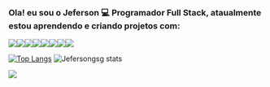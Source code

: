 ### Ola! eu sou o Jeferson :computer: Programador Full Stack, ataualmente estou aprendendo e criando projetos com:
<img src="https://img.shields.io/badge/HTML5-E34F26?style=for-the-badge&logo=html5&logoColor=white" /><img src="https://img.shields.io/badge/CSS-239120?&style=for-the-badge&logo=css3&logoColor=white"/><img src="https://img.shields.io/badge/JavaScript-F7DF1E?style=for-the-badge&logo=javascript&logoColor=black"/><img src="https://img.shields.io/badge/TypeScript-007ACC?&style=for-the-badge&logo=tipyscript&logoColor=white"/><img src="https://img.shields.io/badge/Node.js-43853D?style=for-the-badge&logo=node.js&logoColor=white"/><img src="https://img.shields.io/badge/Express.js-404D59?style=for-the-badge"/><img src="https://img.shields.io/badge/React-20232A?style=for-the-badge&logo=react&logoColor=61DAFB"/><img src="https://img.shields.io/badge/MongoDB-4EA94B?style=for-the-badge&logo=mongodb&logoColor=white"/>



[![Top Langs](https://github-readme-stats.vercel.app/api/top-langs/?username=jefersongsg&layout=donut-vertical)](https://github.com/anuraghazra/github-readme-stats)
![Jefersongsg stats](https://github-readme-stats.vercel.app/api?username=jefersongsg&show_icons=true&theme=synthwave) 

![](https://komarev.com/ghpvc/?username=jefersongsg)
<!--
**jefersongsg/jefersongsg** is a ✨ _special_ ✨ repository because its `README.md` (this file) appears on your GitHub profile.

Here are some ideas to get you started:

- 🔭 I’m currently working on ...
- 🌱 I’m currently learning ...
- 👯 I’m looking to collaborate on ...
- 🤔 I’m looking for help with ...
- 💬 Ask me about ...
- 📫 How to reach me: ...
- 😄 Pronouns: ...
- ⚡ Fun fact: ...
-->

